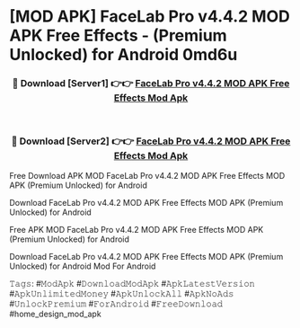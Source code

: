 # [MOD APK] FaceLab Pro v4.4.2 MOD APK Free Effects - (Premium Unlocked) for Android 0md6u



<div align="center">
<h3>🔴 Download [Server1] 👉👉 <a href="https://momento.my/?title=FaceLab_Pro_v4.4.2_MOD_APK_Free_Effects">FaceLab Pro v4.4.2 MOD APK Free Effects Mod Apk</a></h3><br>

<h3>🔴 Download [Server2] 👉👉 <a href="https://momento.my/?title=FaceLab_Pro_v4.4.2_MOD_APK_Free_Effects">FaceLab Pro v4.4.2 MOD APK Free Effects Mod Apk</a></h3>
</div>



Free Download APK MOD FaceLab Pro v4.4.2 MOD APK Free Effects MOD APK (Premium Unlocked) for Android

Download FaceLab Pro v4.4.2 MOD APK Free Effects MOD APK (Premium Unlocked) for Android

Free APK MOD FaceLab Pro v4.4.2 MOD APK Free Effects MOD APK (Premium Unlocked) for Android

Download FaceLab Pro v4.4.2 MOD APK Free Effects MOD APK (Premium Unlocked) for Android Mod For Android

𝚃𝚊𝚐𝚜: #𝙼𝚘𝚍𝙰𝚙𝚔 #𝙳𝚘𝚠𝚗𝚕𝚘𝚊𝚍𝙼𝚘𝚍𝙰𝚙𝚔 #𝙰𝚙𝚔𝙻𝚊𝚝𝚎𝚜𝚝𝚅𝚎𝚛𝚜𝚒𝚘𝚗 #𝙰𝚙𝚔𝚄𝚗𝚕𝚒𝚖𝚒𝚝𝚎𝚍𝙼𝚘𝚗𝚎𝚢 #𝙰𝚙𝚔𝚄𝚗𝚕𝚘𝚌𝚔𝙰𝚕𝚕 #𝙰𝚙𝚔𝙽𝚘𝙰𝚍𝚜 #𝚄𝚗𝚕𝚘𝚌𝚔𝙿𝚛𝚎𝚖𝚒𝚞𝚖 #𝙵𝚘𝚛𝙰𝚗𝚍𝚛𝚘𝚒𝚍 #𝙵𝚛𝚎𝚎𝙳𝚘𝚠𝚗𝚕𝚘𝚊𝚍 #home_design_mod_apk
